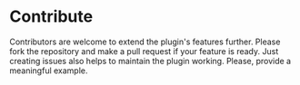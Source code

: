 # Contribute

Contributors are welcome to extend the plugin's features further. Please fork the repository and make a pull request if your feature is ready. Just creating issues also helps to maintain the plugin working. Please, provide a meaningful example.
